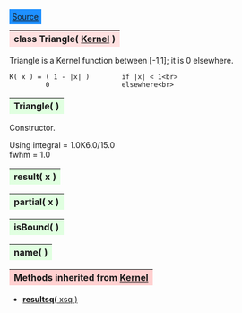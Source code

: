 ---
---

<div class="button">
  <span style="background-color: DodgerBlue; color: White;  border:5px solid DodgerBlue">
<a href=https://github.com/dokester/BayesicFitting/blob/master/BayesicFitting/source/Triangle.py target=_blank>Source</a></span></div>

<a name="Triangle"></a>
<table><thead style="background-color:#FFE0E0; width:100%"><tr><th style="text-align:left">
<strong>class Triangle(</strong> <a href="./Kernel.html">Kernel</a> )
</th></tr></thead></table>
<p>

Triangle is a Kernel function between [-1,1]; it is 0 elsewhere.

    K( x ) = ( 1 - |x| )        if |x| < 1<br>
             0                  elsewhere<br>


<a name="Triangle"></a>
<table><thead style="background-color:#E0FFE0; width:100%"><tr><th style="text-align:left">
<strong>Triangle(</strong> ) 
</th></tr></thead></table>
<p>

Constructor.

Using
    integral = 1.0K6.0/15.0<br>
    fwhm = 1.0

<a name="result"></a>
<table><thead style="background-color:#E0FFE0; width:100%"><tr><th style="text-align:left">
<strong>result(</strong> x )
</th></tr></thead></table>
<p>
<a name="partial"></a>
<table><thead style="background-color:#E0FFE0; width:100%"><tr><th style="text-align:left">
<strong>partial(</strong> x )
</th></tr></thead></table>
<p>
<a name="isBound"></a>
<table><thead style="background-color:#E0FFE0; width:100%"><tr><th style="text-align:left">
<strong>isBound(</strong> )
</th></tr></thead></table>
<p>
<a name="name"></a>
<table><thead style="background-color:#E0FFE0; width:100%"><tr><th style="text-align:left">
<strong>name(</strong> )
</th></tr></thead></table>
<p>
<table><thead style="background-color:#FFD0D0; width:100%"><tr><th style="text-align:left">
<strong>Methods inherited from</strong> <a href="./Kernel.html">Kernel</a></th></tr></thead></table>


* [<strong>resultsq(</strong> xsq )](./Kernel.md#resultsq)
